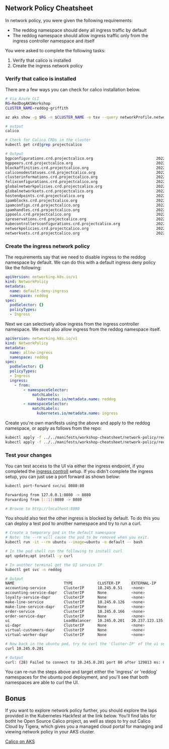 ## Network Policy Cheatsheet

In network policy, you were given the following requirements:

* The reddog namespace should deny all ingress traffic by default
* The reddog namespace should allow ingress traffic only from the ingress controller namespace and itself

You were asked to complete the following tasks:

1. Verify that calico is installed
2. Create the ingress network policy


### Verify that calico is installed

There are a few ways you can check for calico installation below.

```bash
# Via Azure CLI
RG=RedDogAKSWorkshop
CLUSTER_NAME=reddog-griffith

az aks show -g $RG -n $CLUSTER_NAME -o tsv --query networkProfile.networkPolicy

# output
calico

# Check for Calico CRDs in the cluster
kubectl get crd|grep projectcalico

# Output
bgpconfigurations.crd.projectcalico.org                            2022-08-08T20:16:45Z
bgppeers.crd.projectcalico.org                                     2022-08-08T20:16:45Z
blockaffinities.crd.projectcalico.org                              2022-08-08T20:16:45Z
caliconodestatuses.crd.projectcalico.org                           2022-08-08T20:16:45Z
clusterinformations.crd.projectcalico.org                          2022-08-08T20:16:45Z
felixconfigurations.crd.projectcalico.org                          2022-08-08T20:16:45Z
globalnetworkpolicies.crd.projectcalico.org                        2022-08-08T20:16:45Z
globalnetworksets.crd.projectcalico.org                            2022-08-08T20:16:45Z
hostendpoints.crd.projectcalico.org                                2022-08-08T20:16:45Z
ipamblocks.crd.projectcalico.org                                   2022-08-08T20:16:45Z
ipamconfigs.crd.projectcalico.org                                  2022-08-08T20:16:45Z
ipamhandles.crd.projectcalico.org                                  2022-08-08T20:16:45Z
ippools.crd.projectcalico.org                                      2022-08-08T20:16:45Z
ipreservations.crd.projectcalico.org                               2022-08-08T20:16:45Z
kubecontrollersconfigurations.crd.projectcalico.org                2022-08-08T20:16:45Z
networkpolicies.crd.projectcalico.org                              2022-08-08T20:16:45Z
networksets.crd.projectcalico.org                                  2022-08-08T20:16:45Z
```

### Create the ingress network policy

The requirements say that we need to disable ingress to the reddog namespace by default. We can do this with a default ingress deny policy like the following:

```yaml
apiVersion: networking.k8s.io/v1
kind: NetworkPolicy
metadata:
  name: default-deny-ingress
  namespace: reddog
spec:
  podSelector: {}
  policyTypes:
  - Ingress
```

Next we can selectively allow ingress from the ingress controller namespace. We must also allow ingress from the reddog namespace itself.

```yaml
apiVersion: networking.k8s.io/v1
kind: NetworkPolicy
metadata:
  name: allow-ingress
  namespace: reddog
spec:
  podSelector: {}
  policyTypes:
  - Ingress
  ingress:
    - from:
        - namespaceSelector:
            matchLabels:
              kubernetes.io/metadata.name: reddog
        - namespaceSelector:
            matchLabels:
              kubernetes.io/metadata.name: ingress
```

Create you're own manifests using the above and apply to the reddog namespace, or apply as follows from the repo:

```bash
kubectl apply -f ../../manifests/workshop-cheatsheet/network-policy/reddog-default-deny-ingress.yaml
kubectl apply -f ../../manifests/workshop-cheatsheet/network-policy/reddog-ns-allow.yaml
```

### Test your changes

You can test access to the UI via either the ingress endpoint, if you completed the [ingress controll](ingress-cheatsheet.md) setup. If you didn't complete the ingress setup, you can just use a port forward as shown below:

```bash
kubectl port-forward svc/ui 8080:80

Forwarding from 127.0.0.1:8080 -> 8080
Forwarding from [::1]:8080 -> 8080

# Browse to http://localhost:8080
```

You should also test the other ingress is blocked by default. To do this you can deploy a test pod to another namespace and try to run a curl.

```bash
# Create a temporary pod in the default namespace
# Note: the --rm will cause the pod to be removed when you exit. 
kubectl run -it --rm ubuntu --image=ubuntu -n default -- bash

# In the pod shell run the following to install curl
apt update;apt install -y curl

# In another terminal get the UI service IP
kubectl get svc -n reddog

# Output
NAME                      TYPE           CLUSTER-IP     EXTERNAL-IP      PORT(S)                               AGE
accounting-service        ClusterIP      10.245.0.51    <none>           8083/TCP                              25h
accounting-service-dapr   ClusterIP      None           <none>           80/TCP,50001/TCP,50002/TCP,9090/TCP   44h
loyalty-service-dapr      ClusterIP      None           <none>           80/TCP,50001/TCP,50002/TCP,9090/TCP   44h
make-line-service         ClusterIP      10.245.0.126   <none>           8082/TCP                              25h
make-line-service-dapr    ClusterIP      None           <none>           80/TCP,50001/TCP,50002/TCP,9090/TCP   44h
order-service             ClusterIP      10.245.0.166   <none>           8081/TCP                              25h
order-service-dapr        ClusterIP      None           <none>           80/TCP,50001/TCP,50002/TCP,9090/TCP   44h
ui                        LoadBalancer   10.245.0.201   20.237.123.135   80:31828/TCP                          25h
ui-dapr                   ClusterIP      None           <none>           80/TCP,50001/TCP,50002/TCP,9090/TCP   44h
virtual-customers-dapr    ClusterIP      None           <none>           80/TCP,50001/TCP,50002/TCP,9090/TCP   44h
virtual-worker-dapr       ClusterIP      None           <none>           80/TCP,50001/TCP,50002/TCP,9090/TCP   44h

# Now back in the ubuntu pod, try to curl the 'Cluster-IP' of the ui service
curl 10.245.0.201

# Output
curl: (28) Failed to connect to 10.245.0.201 port 80 after 129813 ms: Connection timed out
```

You can re-run the steps above and target either the 'ingress' or 'reddog' namespaces for the ubuntu pod deployment, and you'll see that both namespaces are able to curl the UI.


## Bonus

If you want to explore network policy further, you should explore the laps provided in the Kubernetes Hackfest at the link below. You'll find labs for botht he Open Source Calico project, as well as steps to try out Calico Cloud by Tigera, which gives you a managed cloud portal for managing and viewing network policy in your AKS cluster.

[Calico on AKS](https://github.com/Azure/kubernetes-hackfest/blob/master/labs/networking/calico-lab-exercise/README.md)



